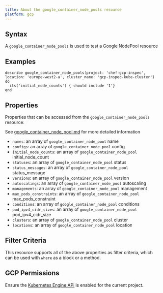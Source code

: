 ```yaml
---
title: About the google_container_node_pools resource
platform: gcp
---
```


## Syntax
A `google_container_node_pools` is used to test a Google NodePool resource

## Examples
```
describe google_container_node_pools(project: 'chef-gcp-inspec', location: 'europe-west2-a', cluster_name: 'gcp-inspec-kube-cluster') do
  its('initial_node_counts') { should include '1'}
end
```

## Properties
Properties that can be accessed from the `google_container_node_pools` resource:

See [google_container_node_pool.md](google_container_node_pool.md) for more detailed information
  * `names`: an array of `google_container_node_pool` name
  * `configs`: an array of `google_container_node_pool` config
  * `initial_node_counts`: an array of `google_container_node_pool` initial_node_count
  * `statuses`: an array of `google_container_node_pool` status
  * `status_messages`: an array of `google_container_node_pool` status_message
  * `versions`: an array of `google_container_node_pool` version
  * `autoscalings`: an array of `google_container_node_pool` autoscaling
  * `managements`: an array of `google_container_node_pool` management
  * `max_pods_constraints`: an array of `google_container_node_pool` max_pods_constraint
  * `conditions`: an array of `google_container_node_pool` conditions
  * `pod_ipv4_cidr_sizes`: an array of `google_container_node_pool` pod_ipv4_cidr_size
  * `clusters`: an array of `google_container_node_pool` cluster
  * `locations`: an array of `google_container_node_pool` location

## Filter Criteria
This resource supports all of the above properties as filter criteria, which can be used
with `where` as a block or a method.

## GCP Permissions

Ensure the [Kubernetes Engine API](https://console.cloud.google.com/apis/library/container.googleapis.com/) is enabled for the current project.
